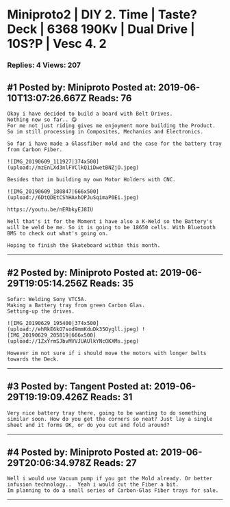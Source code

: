 # Miniproto2 &#124; DIY 2. Time &#124; Taste? Deck &#124; 6368 190Kv &#124; Dual Drive &#124; 10S?P &#124; Vesc 4. 2

### Replies: 4 Views: 207

## \#1 Posted by: Miniproto Posted at: 2019-06-10T13:07:26.667Z Reads: 76

```
Okay i have decided to build a board with Belt Drives.
Nothing new so far.. 😋
For me not just riding gives me enjoyment more building the Product. 
So im still processing in Composites, Mechanics and Electronics. 

So far i have made a Glassfiber mold and the case for the battery tray from Carbon Fiber.

![IMG_20190609_111927|374x500](upload://mzEnLXd3nlFVClkQ1iDwetBNZjO.jpeg)

Besides that im building my own Motor Holders with CNC. 

![IMG_20190609_180847|666x500](upload://6DtQDEtCShHAxhOPJuSqimaP0Ei.jpeg) 

https://youtu.be/nERbkyEJ8IU

Well that's it for the Moment i have also a K-Weld so the Battery's will be weld be me. So it is going to be 18650 cells. With Bluetooth BMS to check out what's going on.

Hoping to finish the Skateboard within this month.
```

---
## \#2 Posted by: Miniproto Posted at: 2019-06-29T19:05:14.256Z Reads: 35

```
Sofar: Welding Sony VTC5A. 
Making a Battery tray from green Carbon Glas. 
Setting-up the drives. 

![IMG_20190629_195400|374x500](upload://ehRkE6kO7sod9mmKduDk35Oygll.jpeg) ![IMG_20190629_205819|666x500](upload://1ZxYrmSJbvMVVJUAUlkYNcOKXMs.jpeg)

However im not sure if i should move the motors with longer belts towards the Deck.
```

---
## \#3 Posted by: Tangent Posted at: 2019-06-29T19:19:09.426Z Reads: 31

```
Very nice battery tray there, going to be wanting to do something similar soon. How do you get the corners so neat? Just lay a single sheet and it forms OK, or do you cut and fold around?
```

---
## \#4 Posted by: Miniproto Posted at: 2019-06-29T20:06:34.978Z Reads: 27

```
Well i would use Vacuum pump if you got the Mold already. Or better infusion technology..  Yeah i would cut the Fiber a bit. 
Im planning to do a small series of Carbon-Glas Fiber trays for sale.
```

---
